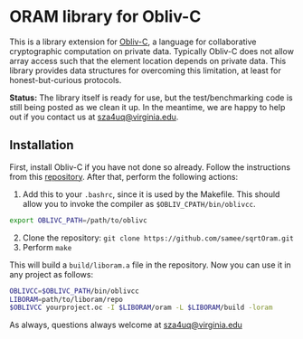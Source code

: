 ORAM library for Obliv-C
========================

This is a library extension for [Obliv-C](http://oblivc.org/), a language for
collaborative cryptographic computation on private data. Typically Obliv-C does
not allow array access such that the element location depends on private data.
This library provides data structures for overcoming this limitation, at least
for honest-but-curious protocols.

**Status:** The library itself is ready for use, but the test/benchmarking code is still
being posted as we clean it up. In the meantime, we are happy to help out if you
contact us at sza4uq@virginia.edu.


Installation
------------

First, install Obliv-C if you have not done so already. Follow the instructions
from this [repository](https://github.com/samee/obliv-c). After that, perform
the following actions:

  1. Add this to your `.bashrc`, since it is used by the Makefile. This should
allow you to invoke the compiler as `$OBLIV_CPATH/bin/oblivcc`.

```bash
export OBLIVC_PATH=/path/to/oblivc
```

  2. Clone the repository: `git clone https://github.com/samee/sqrtOram.git`
  3. Perform `make`

This will build a `build/liboram.a` file in the repository. Now you can use it
in any project as follows:

```bash
OBLIVCC=$OBLIVC_PATH/bin/oblivcc
LIBORAM=path/to/liboram/repo
$OBLIVCC yourproject.oc -I $LIBORAM/oram -L $LIBORAM/build -loram
```

As always, questions always welcome at sza4uq@virginia.edu
